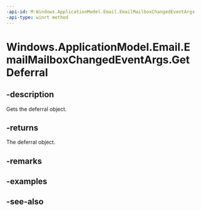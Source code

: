 ----api-id: M:Windows.ApplicationModel.Email.EmailMailboxChangedEventArgs.GetDeferral
-api-type: winrt method
---<!-- Method syntaxpublic Windows.ApplicationModel.Email.EmailMailboxChangedDeferral GetDeferral()--># Windows.ApplicationModel.Email.EmailMailboxChangedEventArgs.GetDeferral## -descriptionGets the deferral object.## -returnsThe deferral object.## -remarks## -examples## -see-also